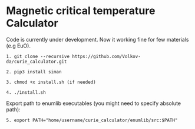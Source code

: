 # Magnetic critical temperature Calculator

Code is currently under development. Now it working fine for few materials (e.g EuO).


```
1. git clone --recursive https://github.com/Volkov-da/curie_calculator.git

2. pip3 install siman

3. chmod +x install.sh (if needed)

4. ./install.sh
```

Export path to enumlib executables (you might need to specify absolute path):

```
5. export PATH="home/username/curie_calculator/enumlib/src:$PATH"
```
